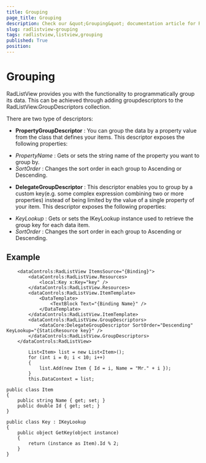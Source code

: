 ```yaml
---
title: Grouping
page_title: Grouping
description: Check our &quot;Grouping&quot; documentation article for RadListView for UWP control.
slug: radlistview-grouping
tags: radlistview,listview,grouping
published: True
position: 
---
```


# Grouping

RadListView provides you with the functionality to programmatically group its data. This can be achieved through adding groupdescriptors to the RadListView.GroupDescriptors collection.

There are two type of descriptors:

* **PropertyGroupDescriptor** : You can group the data by a property value from the class that defines your items.
This descriptor exposes the following properties:
 - *PropertyName* : Gets or sets the string name of the property you want to group by.
 - *SortOrder* : Changes the sort order in each group to Ascending or Descending.

* **DelegateGroupDescriptor** : This descriptor enables you to group by a custom key(e.g. some complex expression combining two or more properties) instead of being limited by the value of a single property of your item.
This descriptor exposes the following properties:
- *KeyLookup* : Gets or sets the IKeyLookup instance used to retrieve the group key for each data item.
- *SortOrder* : Changes the sort order in each group to Ascending or Descending.


## Example #

        <dataControls:RadListView ItemsSource="{Binding}">
            <dataControls:RadListView.Resources>
                <local:Key x:Key="key" />
            </dataControls:RadListView.Resources>
            <dataControls:RadListView.ItemTemplate>
                <DataTemplate>
                    <TextBlock Text="{Binding Name}" />
                </DataTemplate>
            </dataControls:RadListView.ItemTemplate>
            <dataControls:RadListView.GroupDescriptors>
                <dataCore:DelegateGroupDescriptor SortOrder="Descending" KeyLookup="{StaticResource key}" />
            </dataControls:RadListView.GroupDescriptors>
        </dataControls:RadListView>

            List<Item> list = new List<Item>();
            for (int i = 0; i < 10; i++)
            {
                list.Add(new Item { Id = i, Name = "Mr." + i });
            }
            this.DataContext = list;

    public class Item
    {
        public string Name { get; set; }
        public double Id { get; set; }
    }

    public class Key : IKeyLookup
    {
        public object GetKey(object instance)
        {
            return (instance as Item).Id % 2;
        }
    }